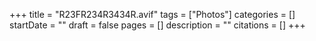 +++
title = "R23FR234R3434R.avif"
tags = ["Photos"]
categories = []
startDate = ""
draft = false
pages = []
description = ""
citations = []
+++
